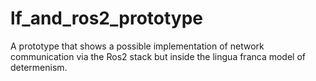 # lf_and_ros2_prototype
A prototype that shows a possible implementation of network communication via the Ros2 stack but inside the lingua franca model of determenism.
